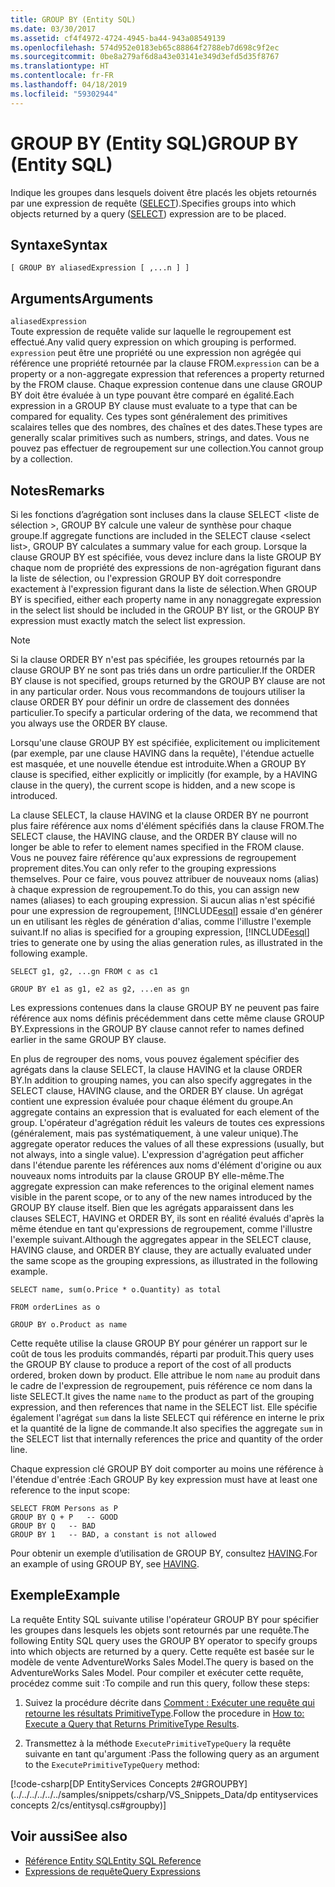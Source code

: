 ```yaml
---
title: GROUP BY (Entity SQL)
ms.date: 03/30/2017
ms.assetid: cf4f4972-4724-4945-ba44-943a08549139
ms.openlocfilehash: 574d952e0183eb65c88864f2788eb7d698c9f2ec
ms.sourcegitcommit: 0be8a279af6d8a43e03141e349d3efd5d35f8767
ms.translationtype: HT
ms.contentlocale: fr-FR
ms.lasthandoff: 04/18/2019
ms.locfileid: "59302944"
---
```

# <a name="group-by-entity-sql"></a><span data-ttu-id="947bd-102">GROUP BY (Entity SQL)</span><span class="sxs-lookup"><span data-stu-id="947bd-102">GROUP BY (Entity SQL)</span></span>
<span data-ttu-id="947bd-103">Indique les groupes dans lesquels doivent être placés les objets retournés par une expression de requête ([SELECT](../../../../../../docs/framework/data/adonet/ef/language-reference/select-entity-sql.md)).</span><span class="sxs-lookup"><span data-stu-id="947bd-103">Specifies groups into which objects returned by a query ([SELECT](../../../../../../docs/framework/data/adonet/ef/language-reference/select-entity-sql.md)) expression are to be placed.</span></span>  
  
## <a name="syntax"></a><span data-ttu-id="947bd-104">Syntaxe</span><span class="sxs-lookup"><span data-stu-id="947bd-104">Syntax</span></span>  
  
```  
[ GROUP BY aliasedExpression [ ,...n ] ]  
```  
  
## <a name="arguments"></a><span data-ttu-id="947bd-105">Arguments</span><span class="sxs-lookup"><span data-stu-id="947bd-105">Arguments</span></span>  
 `aliasedExpression`  
 <span data-ttu-id="947bd-106">Toute expression de requête valide sur laquelle le regroupement est effectué.</span><span class="sxs-lookup"><span data-stu-id="947bd-106">Any valid query expression on which grouping is performed.</span></span> <span data-ttu-id="947bd-107">`expression` peut être une propriété ou une expression non agrégée qui référence une propriété retournée par la clause FROM.</span><span class="sxs-lookup"><span data-stu-id="947bd-107">`expression` can be a property or a non-aggregate expression that references a property returned by the FROM clause.</span></span> <span data-ttu-id="947bd-108">Chaque expression contenue dans une clause GROUP BY doit être évaluée à un type pouvant être comparé en égalité.</span><span class="sxs-lookup"><span data-stu-id="947bd-108">Each expression in a GROUP BY clause must evaluate to a type that can be compared for equality.</span></span> <span data-ttu-id="947bd-109">Ces types sont généralement des primitives scalaires telles que des nombres, des chaînes et des dates.</span><span class="sxs-lookup"><span data-stu-id="947bd-109">These types are generally scalar primitives such as numbers, strings, and dates.</span></span> <span data-ttu-id="947bd-110">Vous ne pouvez pas effectuer de regroupement sur une collection.</span><span class="sxs-lookup"><span data-stu-id="947bd-110">You cannot group by a collection.</span></span>  
  
## <a name="remarks"></a><span data-ttu-id="947bd-111">Notes</span><span class="sxs-lookup"><span data-stu-id="947bd-111">Remarks</span></span>  
 <span data-ttu-id="947bd-112">Si les fonctions d’agrégation sont incluses dans la clause SELECT \<liste de sélection >, GROUP BY calcule une valeur de synthèse pour chaque groupe.</span><span class="sxs-lookup"><span data-stu-id="947bd-112">If aggregate functions are included in the SELECT clause \<select list>, GROUP BY calculates a summary value for each group.</span></span> <span data-ttu-id="947bd-113">Lorsque la clause GROUP BY est spécifiée, vous devez inclure dans la liste GROUP BY chaque nom de propriété des expressions de non-agrégation figurant dans la liste de sélection, ou l'expression GROUP BY doit correspondre exactement à l'expression figurant dans la liste de sélection.</span><span class="sxs-lookup"><span data-stu-id="947bd-113">When GROUP BY is specified, either each property name in any nonaggregate expression in the select list should be included in the GROUP BY list, or the GROUP BY expression must exactly match the select list expression.</span></span>  
  
> [!NOTE]
>  <span data-ttu-id="947bd-114">Si la clause ORDER BY n'est pas spécifiée, les groupes retournés par la clause GROUP BY ne sont pas triés dans un ordre particulier.</span><span class="sxs-lookup"><span data-stu-id="947bd-114">If the ORDER BY clause is not specified, groups returned by the GROUP BY clause are not in any particular order.</span></span> <span data-ttu-id="947bd-115">Nous vous recommandons de toujours utiliser la clause ORDER BY pour définir un ordre de classement des données particulier.</span><span class="sxs-lookup"><span data-stu-id="947bd-115">To specify a particular ordering of the data, we recommend that you always use the ORDER BY clause.</span></span>  
  
 <span data-ttu-id="947bd-116">Lorsqu'une clause GROUP BY est spécifiée, explicitement ou implicitement (par exemple, par une clause HAVING dans la requête), l'étendue actuelle est masquée, et une nouvelle étendue est introduite.</span><span class="sxs-lookup"><span data-stu-id="947bd-116">When a GROUP BY clause is specified, either explicitly or implicitly (for example, by a HAVING clause in the query), the current scope is hidden, and a new scope is introduced.</span></span>  
  
 <span data-ttu-id="947bd-117">La clause SELECT, la clause HAVING et la clause ORDER BY ne pourront plus faire référence aux noms d'élément spécifiés dans la clause FROM.</span><span class="sxs-lookup"><span data-stu-id="947bd-117">The SELECT clause, the HAVING clause, and the ORDER BY clause will no longer be able to refer to element names specified in the FROM clause.</span></span> <span data-ttu-id="947bd-118">Vous ne pouvez faire référence qu'aux expressions de regroupement proprement dites.</span><span class="sxs-lookup"><span data-stu-id="947bd-118">You can only refer to the grouping expressions themselves.</span></span> <span data-ttu-id="947bd-119">Pour ce faire, vous pouvez attribuer de nouveaux noms (alias) à chaque expression de regroupement.</span><span class="sxs-lookup"><span data-stu-id="947bd-119">To do this, you can assign new names (aliases) to each grouping expression.</span></span> <span data-ttu-id="947bd-120">Si aucun alias n'est spécifié pour une expression de regroupement, [!INCLUDE[esql](../../../../../../includes/esql-md.md)] essaie d'en générer un en utilisant les règles de génération d'alias, comme l'illustre l'exemple suivant.</span><span class="sxs-lookup"><span data-stu-id="947bd-120">If no alias is specified for a grouping expression, [!INCLUDE[esql](../../../../../../includes/esql-md.md)] tries to generate one by using the alias generation rules, as illustrated in the following example.</span></span>  
  
 `SELECT g1, g2, ...gn FROM c as c1`  
  
 `GROUP BY e1 as g1, e2 as g2, ...en as gn`  
  
 <span data-ttu-id="947bd-121">Les expressions contenues dans la clause GROUP BY ne peuvent pas faire référence aux noms définis précédemment dans cette même clause GROUP BY.</span><span class="sxs-lookup"><span data-stu-id="947bd-121">Expressions in the GROUP BY clause cannot refer to names defined earlier in the same GROUP BY clause.</span></span>  
  
 <span data-ttu-id="947bd-122">En plus de regrouper des noms, vous pouvez également spécifier des agrégats dans la clause SELECT, la clause HAVING et la clause ORDER BY.</span><span class="sxs-lookup"><span data-stu-id="947bd-122">In addition to grouping names, you can also specify aggregates in the SELECT clause, HAVING clause, and the ORDER BY clause.</span></span> <span data-ttu-id="947bd-123">Un agrégat contient une expression évaluée pour chaque élément du groupe.</span><span class="sxs-lookup"><span data-stu-id="947bd-123">An aggregate contains an expression that is evaluated for each element of the group.</span></span> <span data-ttu-id="947bd-124">L'opérateur d'agrégation réduit les valeurs de toutes ces expressions (généralement, mais pas systématiquement, à une valeur unique).</span><span class="sxs-lookup"><span data-stu-id="947bd-124">The aggregate operator reduces the values of all these expressions (usually, but not always, into a single value).</span></span> <span data-ttu-id="947bd-125">L'expression d'agrégation peut afficher dans l'étendue parente les références aux noms d'élément d'origine ou aux nouveaux noms introduits par la clause GROUP BY elle-même.</span><span class="sxs-lookup"><span data-stu-id="947bd-125">The aggregate expression can make references to the original element names visible in the parent scope, or to any of the new names introduced by the GROUP BY clause itself.</span></span> <span data-ttu-id="947bd-126">Bien que les agrégats apparaissent dans les clauses SELECT, HAVING et ORDER BY, ils sont en réalité évalués d'après la même étendue en tant qu'expressions de regroupement, comme l'illustre l'exemple suivant.</span><span class="sxs-lookup"><span data-stu-id="947bd-126">Although the aggregates appear in the SELECT clause, HAVING clause, and ORDER BY clause, they are actually evaluated under the same scope as the grouping expressions, as illustrated in the following example.</span></span>  
  
 `SELECT name, sum(o.Price * o.Quantity) as total`  
  
 `FROM orderLines as o`  
  
 `GROUP BY o.Product as name`  
  
 <span data-ttu-id="947bd-127">Cette requête utilise la clause GROUP BY pour générer un rapport sur le coût de tous les produits commandés, réparti par produit.</span><span class="sxs-lookup"><span data-stu-id="947bd-127">This query uses the GROUP BY clause to produce a report of the cost of all products ordered, broken down by product.</span></span> <span data-ttu-id="947bd-128">Elle attribue le nom `name` au produit dans le cadre de l'expression de regroupement, puis référence ce nom dans la liste SELECT.</span><span class="sxs-lookup"><span data-stu-id="947bd-128">It gives the name `name` to the product as part of the grouping expression, and then references that name in the SELECT list.</span></span> <span data-ttu-id="947bd-129">Elle spécifie également l'agrégat `sum` dans la liste SELECT qui référence en interne le prix et la quantité de la ligne de commande.</span><span class="sxs-lookup"><span data-stu-id="947bd-129">It also specifies the aggregate `sum` in the SELECT list that internally references the price and quantity of the order line.</span></span>  
  
 <span data-ttu-id="947bd-130">Chaque expression clé GROUP BY doit comporter au moins une référence à l'étendue d'entrée :</span><span class="sxs-lookup"><span data-stu-id="947bd-130">Each GROUP By key expression must have at least one reference to the input scope:</span></span>  
  
```  
SELECT FROM Persons as P  
GROUP BY Q + P   -- GOOD  
GROUP BY Q   -- BAD  
GROUP BY 1   -- BAD, a constant is not allowed  
```  
  
 <span data-ttu-id="947bd-131">Pour obtenir un exemple d’utilisation de GROUP BY, consultez [HAVING](../../../../../../docs/framework/data/adonet/ef/language-reference/having-entity-sql.md).</span><span class="sxs-lookup"><span data-stu-id="947bd-131">For an example of using GROUP BY, see [HAVING](../../../../../../docs/framework/data/adonet/ef/language-reference/having-entity-sql.md).</span></span>  
  
## <a name="example"></a><span data-ttu-id="947bd-132">Exemple</span><span class="sxs-lookup"><span data-stu-id="947bd-132">Example</span></span>  
 <span data-ttu-id="947bd-133">La requête Entity SQL suivante utilise l'opérateur GROUP BY pour spécifier les groupes dans lesquels les objets sont retournés par une requête.</span><span class="sxs-lookup"><span data-stu-id="947bd-133">The following Entity SQL query uses the GROUP BY operator to specify groups into which objects are returned by a query.</span></span> <span data-ttu-id="947bd-134">Cette requête est basée sur le modèle de vente AdventureWorks Sales Model.</span><span class="sxs-lookup"><span data-stu-id="947bd-134">The query is based on the AdventureWorks Sales Model.</span></span> <span data-ttu-id="947bd-135">Pour compiler et exécuter cette requête, procédez comme suit :</span><span class="sxs-lookup"><span data-stu-id="947bd-135">To compile and run this query, follow these steps:</span></span>  
  
1. <span data-ttu-id="947bd-136">Suivez la procédure décrite dans [Comment : Exécuter une requête qui retourne les résultats PrimitiveType](../../../../../../docs/framework/data/adonet/ef/how-to-execute-a-query-that-returns-primitivetype-results.md).</span><span class="sxs-lookup"><span data-stu-id="947bd-136">Follow the procedure in [How to: Execute a Query that Returns PrimitiveType Results](../../../../../../docs/framework/data/adonet/ef/how-to-execute-a-query-that-returns-primitivetype-results.md).</span></span>  
  
2. <span data-ttu-id="947bd-137">Transmettez à la méthode `ExecutePrimitiveTypeQuery` la requête suivante en tant qu'argument :</span><span class="sxs-lookup"><span data-stu-id="947bd-137">Pass the following query as an argument to the `ExecutePrimitiveTypeQuery` method:</span></span>  
  
 [!code-csharp[DP EntityServices Concepts 2#GROUPBY](../../../../../../samples/snippets/csharp/VS_Snippets_Data/dp entityservices concepts 2/cs/entitysql.cs#groupby)]  
  
## <a name="see-also"></a><span data-ttu-id="947bd-138">Voir aussi</span><span class="sxs-lookup"><span data-stu-id="947bd-138">See also</span></span>

- [<span data-ttu-id="947bd-139">Référence Entity SQL</span><span class="sxs-lookup"><span data-stu-id="947bd-139">Entity SQL Reference</span></span>](../../../../../../docs/framework/data/adonet/ef/language-reference/entity-sql-reference.md)
- [<span data-ttu-id="947bd-140">Expressions de requête</span><span class="sxs-lookup"><span data-stu-id="947bd-140">Query Expressions</span></span>](../../../../../../docs/framework/data/adonet/ef/language-reference/query-expressions-entity-sql.md)
